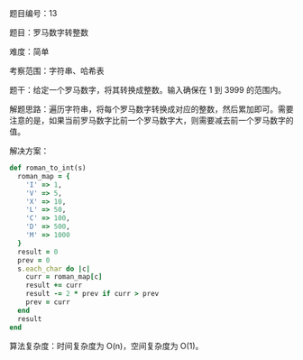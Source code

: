 题目编号：13

题目：罗马数字转整数

难度：简单

考察范围：字符串、哈希表

题干：给定一个罗马数字，将其转换成整数。输入确保在 1 到 3999 的范围内。

解题思路：遍历字符串，将每个罗马数字转换成对应的整数，然后累加即可。需要注意的是，如果当前罗马数字比前一个罗马数字大，则需要减去前一个罗马数字的值。

解决方案：

```ruby
def roman_to_int(s)
  roman_map = {
    'I' => 1,
    'V' => 5,
    'X' => 10,
    'L' => 50,
    'C' => 100,
    'D' => 500,
    'M' => 1000
  }
  result = 0
  prev = 0
  s.each_char do |c|
    curr = roman_map[c]
    result += curr
    result -= 2 * prev if curr > prev
    prev = curr
  end
  result
end
```

算法复杂度：时间复杂度为 O(n)，空间复杂度为 O(1)。